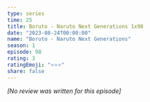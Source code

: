 ```yaml
---
type: series
time: 25
title: Boruto - Naruto Next Generations 1x98
date: "2023-08-24T00:00:00"
name: "Boruto - Naruto Next Generations"
season: 1
episode: 98
rating: 3
ratingEmoji: "⭐️⭐️⭐️"
share: false
---
```


_[No review was written for this episode]_